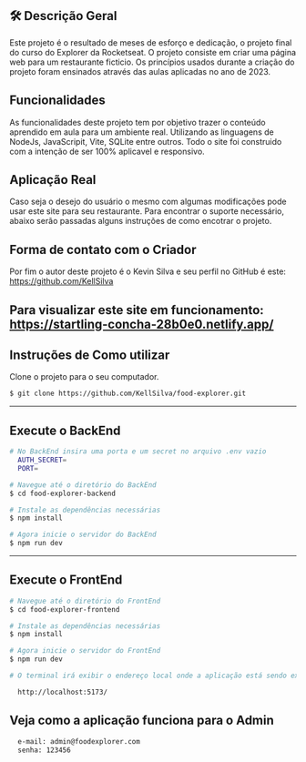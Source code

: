 ## 🛠 Descrição Geral 

Este projeto é o resultado de meses de esforço e dedicação, o projeto final do curso do Explorer da Rocketseat. 
O projeto consiste em criar uma página web para um restaurante ficticio. Os princípios usados durante a criação do projeto foram ensinados através das aulas aplicadas no ano de 2023.

## Funcionalidades

As funcionalidades deste projeto tem por objetivo trazer o conteúdo aprendido em aula para um ambiente real. Utilizando as linguagens de NodeJs, JavaScripit, Vite, SQLite entre outros. Todo o site foi construido com a intenção de ser 100% aplicavel e responsivo.

## Aplicação Real

Caso seja o desejo do usuário o mesmo com algumas modificações pode usar este site para seu restaurante. Para encontrar o suporte necessário, abaixo serão passadas alguns instruções de como encotrar o projeto. 

## Forma de contato com o Criador 

Por fim o autor deste projeto é o Kevin Silva e seu perfil no GitHub é este: https://github.com/KellSilva

## Para visualizar este site em funcionamento: https://startling-concha-28b0e0.netlify.app/

## Instruções de Como utilizar

Clone o projeto para o seu computador.

```bash
$ git clone https://github.com/KellSilva/food-explorer.git
```
___

## Execute o BackEnd
```bash
# No BackEnd insira uma porta e um secret no arquivo .env vazio
  AUTH_SECRET=
  PORT=

# Navegue até o diretório do BackEnd
$ cd food-explorer-backend

# Instale as dependências necessárias
$ npm install

# Agora inicie o servidor do BackEnd
$ npm run dev
```
___

## Execute o FrontEnd
```bash
# Navegue até o diretório do FrontEnd
$ cd food-explorer-frontend

# Instale as dependências necessárias
$ npm install

# Agora inicie o servidor do FrontEnd
$ npm run dev

# O terminal irá exibir o endereço local onde a aplicação está sendo executada. Basta digitar o  endereço em seu navegador. O endereço local utilizado foi este:

  http://localhost:5173/
```

## Veja como a aplicação funciona para o Admin

```bash
  e-mail: admin@foodexplorer.com
  senha: 123456
